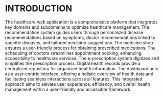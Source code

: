 # INTRODUCTION

The healthcare web application is a comprehensive
platform that integrates key domains and subdomains to optimize
healthcare management. The recommendation system guides
users through personalized disease recommendations based on
symptoms, doctor recommendations linked to specific diseases,
and tailored medicine suggestions. The medicine shop ensures a
user-friendly process for obtaining prescribed medications. The
scheduling of doctors streamlines appointment booking, enhancing
accessibility to healthcare services. The e-prescription system
digitizes and simplifies the prescription process. Digital health
records provide a centralized repository for organized health
information. The dashboard acts as a user-centric interface,
offering a holistic overview of health data and facilitating seamless
interactions across all features. This integrated approach
aims to elevate user experience, efficiency, and overall health
management within a user-friendly and accessible framework.


